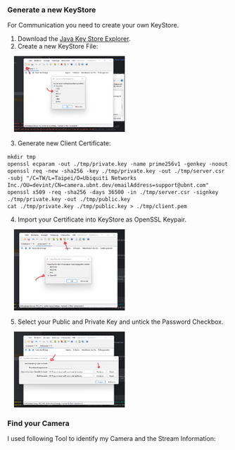 ### Generate a new KeyStore

For Communication you need to create your own KeyStore.

1. Download the [Java Key Store Explorer](http://keystore-explorer.org/downloads.html).
2. Create a new KeyStore File:

<img style="padding-left: 15px" src="src/main/resources/github/keystore-1.png" width="50%"/>

3. Generate new Client Certificate:
```
mkdir tmp
openssl ecparam -out ./tmp/private.key -name prime256v1 -genkey -noout
openssl req -new -sha256 -key ./tmp/private.key -out ./tmp/server.csr -subj "/C=TW/L=Taipei/O=Ubiquiti Networks Inc./OU=devint/CN=camera.ubnt.dev/emailAddress=support@ubnt.com"
openssl x509 -req -sha256 -days 36500 -in ./tmp/server.csr -signkey ./tmp/private.key -out ./tmp/public.key
cat ./tmp/private.key ./tmp/public.key > ./tmp/client.pem
```
4. Import your Certificate into KeyStore as OpenSSL Keypair.

<img style="padding-left: 15px" src="src/main/resources/github/keystore-2.png" width="50%"/>

5. Select your Public and Private Key and untick the Password Checkbox.

<img style="padding-left: 15px" src="src/main/resources/github/keystore-3.png" width="50%"/>

### Find your Camera

I used following Tool to identify my Camera and the Stream Information: